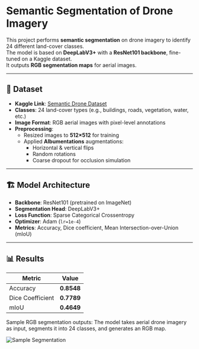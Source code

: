 # Semantic Segmentation of Drone Imagery

This project performs **semantic segmentation** on drone imagery to identify 24 different land-cover classes.  
The model is based on **DeepLabV3+** with a **ResNet101 backbone**, fine-tuned on a Kaggle dataset.  
It outputs **RGB segmentation maps** for aerial images.

---

## 📂 Dataset
- **Kaggle Link**: [Semantic Drone Dataset](https://www.kaggle.com/datasets/bulentsiyah/semantic-drone-dataset)
- **Classes**: 24 land-cover types (e.g., buildings, roads, vegetation, water, etc.)
- **Image Format**: RGB aerial images with pixel-level annotations
- **Preprocessing**:
  - Resized images to **512×512** for training
  - Applied **Albumentations** augmentations:
    - Horizontal & vertical flips
    - Random rotations
    - Coarse dropout for occlusion simulation

---

## 🏗 Model Architecture
- **Backbone**: ResNet101 (pretrained on ImageNet)
- **Segmentation Head**: DeepLabV3+
- **Loss Function**: Sparse Categorical Crossentropy
- **Optimizer**: Adam (`lr=1e-4`)
- **Metrics**: Accuracy, Dice coefficient, Mean Intersection-over-Union (mIoU)

---

## 📊 Results
| Metric         | Value   |
|----------------|---------|
| Accuracy       | **0.8548** |
| Dice Coefficient | **0.7789** |
| mIoU           | **0.4649** |

Sample RGB segmentation outputs:
The model takes aerial drone imagery as input, segments it into 24 classes, and generates an RGB map.


![Sample Segmentation](https://s3.stackabuse.com/media/guided+projects/deeplabv3-semantic-segmentation-with-keras-13.png)


